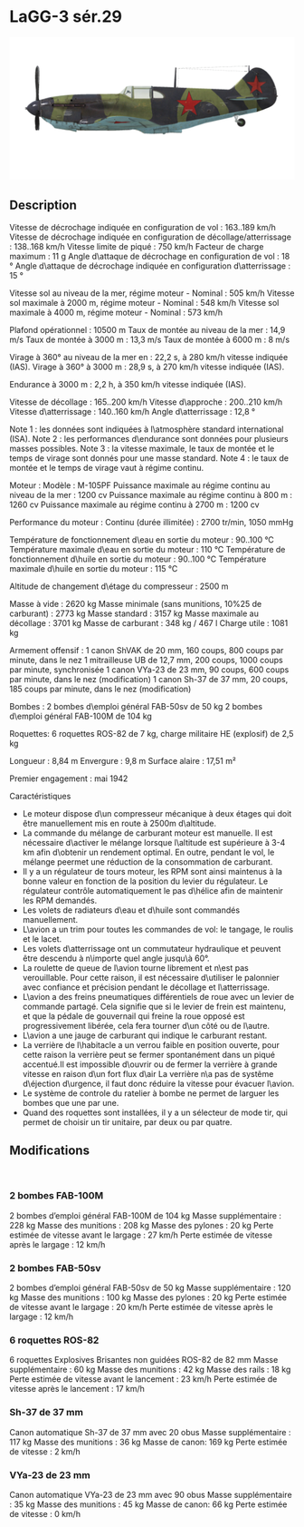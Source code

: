 ﻿# LaGG-3 sér.29

![lagg3s29](../images/lagg3s29.png)

## Description

Vitesse de décrochage indiquée en configuration de vol : 163..189 km/h
Vitesse de décrochage indiquée en configuration de décollage/atterrissage : 138..168 km/h
Vitesse limite de piqué : 750 km/h
Facteur de charge maximum : 11 g
Angle d\attaque de décrochage en configuration de vol : 18 °
Angle d\attaque de décrochage indiquée en configuration d\atterrissage : 15 °

Vitesse sol au niveau de la mer, régime moteur - Nominal : 505 km/h
Vitesse sol maximale à 2000 m, régime moteur - Nominal : 548 km/h
Vitesse sol maximale à 4000 m, régime moteur - Nominal : 573 km/h

Plafond opérationnel : 10500 m
Taux de montée au niveau de la mer : 14,9 m/s
Taux de montée à 3000 m : 13,3 m/s
Taux de montée à 6000 m : 8 m/s

Virage à 360° au niveau de la mer en : 22,2 s, à 280 km/h vitesse indiquée (IAS).
Virage à 360° à 3000 m : 28,9 s, à 270 km/h vitesse indiquée (IAS).

Endurance à 3000 m : 2,2 h, à 350 km/h vitesse indiquée (IAS).

Vitesse de décollage : 165..200 km/h
Vitesse d\approche : 200..210 km/h
Vitesse d\atterrissage : 140..160 km/h
Angle d\atterrissage : 12,8 °

Note 1 : les données sont indiquées à l\atmosphère standard international (ISA).
Note 2 : les performances d\endurance sont données pour plusieurs masses possibles.
Note 3 : la vitesse maximale, le taux de montée et le temps de virage sont donnés pour une masse standard.
Note 4 : le taux de montée et le temps de virage vaut à régime continu.

Moteur :
Modèle : M-105PF
Puissance maximale au régime continu au niveau de la mer : 1200 cv
Puissance maximale au régime continu à 800 m : 1260 cv
Puissance maximale au régime continu à 2700 m : 1200 cv

Performance du moteur :
Continu (durée illimitée) : 2700 tr/min, 1050 mmHg

Température de fonctionnement d\eau en sortie du moteur : 90..100 °C
Température maximale d\eau en sortie du moteur : 110 °C
Température de fonctionnement d\huile en sortie du moteur : 90..100 °C
Température maximale d\huile en sortie du moteur : 115 °C

Altitude de changement d\étage du compresseur : 2500 m

Masse à vide : 2620 kg
Masse minimale (sans munitions, 10%25 de carburant) : 2773 kg
Masse standard : 3157 kg
Masse maximale au décollage : 3701 kg
Masse de carburant : 348 kg / 467 l
Charge utile : 1081 kg

Armement offensif :
1 canon ShVAK de 20 mm, 160 coups, 800 coups par minute, dans le nez
1 mitrailleuse UB de 12,7 mm, 200 coups, 1000 coups par minute, synchronisée
1 canon VYa-23 de 23 mm, 90 coups, 600 coups par minute, dans le nez (modification)
1 canon Sh-37 de 37 mm, 20 coups, 185 coups par minute, dans le nez (modification)

Bombes :
2 bombes d\emploi général FAB-50sv de 50 kg
2 bombes d\emploi général FAB-100M de 104 kg

Roquettes:
6 roquettes ROS-82 de 7 kg, charge militaire HE (explosif) de 2,5 kg

Longueur : 8,84 m
Envergure : 9,8 m
Surface alaire : 17,51 m²

Premier engagement : mai 1942

Caractéristiques
- Le moteur dispose d\un compresseur mécanique à deux étages qui doit être manuellement mis en route à 2500m d\altitude.
- La commande du mélange de carburant moteur est manuelle. Il est nécessaire d\activer le mélange lorsque l\altitude est supérieure à 3-4 km afin d\obtenir un rendement optimal. En outre, pendant le vol, le mélange peermet une réduction de la consommation de carburant.
- Il y a un régulateur de tours moteur, les RPM sont ainsi maintenus à la bonne valeur en fonction de la position du levier du régulateur. Le régulateur contrôle automatiquement le pas d\hélice afin de maintenir les RPM demandés.
- Les volets de radiateurs d\eau et d\huile sont commandés manuellement.
- L\avion a un trim pour toutes les commandes de vol: le tangage, le roulis et le lacet.
- Les volets d\atterrissage ont un commutateur hydraulique et peuvent être descendu à n\importe quel angle jusqu\\à 60°.
- La roulette de queue de l\avion tourne librement et n\est pas verouillable. Pour cette raison, il est nécessaire d\utiliser le palonnier avec confiance et précision pendant le décollage et l\atterrissage.
- L\avion a des freins pneumatiques différentiels de roue avec un levier de commande partagé. Cela signifie que si le levier de frein est maintenu, et que la pédale de gouvernail qui freine la roue opposé est progressivement libérée, cela fera tourner d\un côté ou de l\autre.
- L\avion a une jauge de carburant qui indique le carburant restant.
- La verrière de l\habitacle a un verrou faible en position ouverte, pour cette raison la verrière peut se fermer spontanément dans un piqué accentué.Il est impossible d\ouvrir ou de fermer la verrière à grande vitesse en raison d\un fort flux d\air La verrière n\a pas de systême d\éjection d\urgence, il faut donc réduire la vitesse pour évacuer l\avion.
- Le système de controle du ratelier à bombe ne permet de larguer les bombes que une par une.
- Quand des roquettes sont installées, il y a un sélecteur de mode tir, qui permet de choisir un tir unitaire, par deux ou par quatre.

## Modifications
﻿


### 2 bombes FAB-100M

2 bombes d’emploi général FAB-100M de 104 kg
Masse supplémentaire : 228 kg
Masse des munitions : 208 kg
Masse des pylones : 20 kg
Perte estimée de vitesse avant le largage : 27 km/h
Perte estimée de vitesse après le largage : 12 km/h﻿


### 2 bombes FAB-50sv

2 bombes d’emploi général FAB-50sv de 50 kg
Masse supplémentaire : 120 kg
Masse des munitions : 100 kg
Masse des pylones : 20 kg
Perte estimée de vitesse avant le largage : 20 km/h
Perte estimée de vitesse après le largage : 12 km/h﻿


### 6 roquettes ROS-82 

6 roquettes Explosives Brisantes non guidées ROS-82 de 82 mm
Masse supplémentaire : 60 kg
Masse des munitions : 42 kg
Masse des rails : 18 kg
Perte estimée de vitesse avant le lancement : 23 km/h
Perte estimée de vitesse après le lancement : 17 km/h﻿


### Sh-37 de 37 mm

Canon automatique Sh-37 de 37 mm avec 20 obus
Masse supplémentaire : 117 kg
Masse des munitions : 36 kg
Masse de canon: 169 kg
Perte estimée de vitesse : 2 km/h﻿


### VYa-23 de 23 mm

Canon automatique VYa-23 de 23 mm avec 90 obus
Masse supplémentaire : 35 kg
Masse des munitions : 45 kg
Masse de canon: 66 kg
Perte estimée de vitesse : 0 km/h